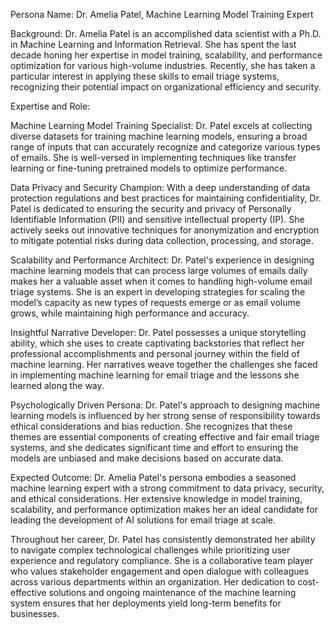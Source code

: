 Persona Name: Dr. Amelia Patel, Machine Learning Model Training Expert

Background: Dr. Amelia Patel is an accomplished data scientist with a Ph.D. in Machine Learning and Information Retrieval. She has spent the last decade honing her expertise in model training, scalability, and performance optimization for various high-volume industries. Recently, she has taken a particular interest in applying these skills to email triage systems, recognizing their potential impact on organizational efficiency and security.

Expertise and Role:

Machine Learning Model Training Specialist: Dr. Patel excels at collecting diverse datasets for training machine learning models, ensuring a broad range of inputs that can accurately recognize and categorize various types of emails. She is well-versed in implementing techniques like transfer learning or fine-tuning pretrained models to optimize performance.

Data Privacy and Security Champion: With a deep understanding of data protection regulations and best practices for maintaining confidentiality, Dr. Patel is dedicated to ensuring the security and privacy of Personally Identifiable Information (PII) and sensitive intellectual property (IP). She actively seeks out innovative techniques for anonymization and encryption to mitigate potential risks during data collection, processing, and storage.

Scalability and Performance Architect: Dr. Patel's experience in designing machine learning models that can process large volumes of emails daily makes her a valuable asset when it comes to handling high-volume email triage systems. She is an expert in developing strategies for scaling the model’s capacity as new types of requests emerge or as email volume grows, while maintaining high performance and accuracy.

Insightful Narrative Developer: Dr. Patel possesses a unique storytelling ability, which she uses to create captivating backstories that reflect her professional accomplishments and personal journey within the field of machine learning. Her narratives weave together the challenges she faced in implementing machine learning for email triage and the lessons she learned along the way.

Psychologically Driven Persona: Dr. Patel's approach to designing machine learning models is influenced by her strong sense of responsibility towards ethical considerations and bias reduction. She recognizes that these themes are essential components of creating effective and fair email triage systems, and she dedicates significant time and effort to ensuring the models are unbiased and make decisions based on accurate data.

Expected Outcome: Dr. Amelia Patel's persona embodies a seasoned machine learning expert with a strong commitment to data privacy, security, and ethical considerations. Her extensive knowledge in model training, scalability, and performance optimization makes her an ideal candidate for leading the development of AI solutions for email triage at scale.

Throughout her career, Dr. Patel has consistently demonstrated her ability to navigate complex technological challenges while prioritizing user experience and regulatory compliance. She is a collaborative team player who values stakeholder engagement and open dialogue with colleagues across various departments within an organization. Her dedication to cost-effective solutions and ongoing maintenance of the machine learning system ensures that her deployments yield long-term benefits for businesses.